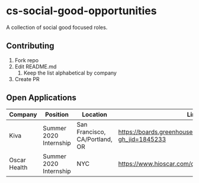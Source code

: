 # cs-social-good-opportunities
A collection of social good focused roles.

## Contributing
1. Fork repo
1. Edit README.md
    1. Keep the list alphabetical by company
1. Create PR

## Open Applications
| Company | Position | Location | Link |
| --- | --- | --- | --- |
|Kiva|Summer 2020 Internship|San Francisco, CA/Portland, OR|https://boards.greenhouse.io/kivaorg/jobs/1845233?gh_jid=1845233|
|Oscar Health|Summer 2020 Internship|NYC|https://www.hioscar.com/careers/1845429|

